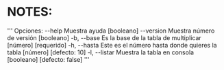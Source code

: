 # NOTES:

'''
Opciones:
      --help     Muestra ayuda                                        [booleano]
      --version  Muestra número de versión                            [booleano]
  -b, --base     Es la base de la tabla de multiplicar      [número] [requerido]
  -h, --hasta    Este es el número hasta donde quieres la tabla
                                                          [número] [defecto: 10]
  -l, --listar   Muestra la tabla en consola         [booleano] [defecto: false]
'''